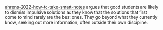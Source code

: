 [ahrens-2022-how-to-take-smart-notes](ahrens-2022-how-to-take-smart-notes.md) argues that good students are likely to dismiss impulsive solutions as they know that the solutions that first come to mind rarely are the best ones. They go beyond what they currently know, seeking out more information, often outside their own discipline.

